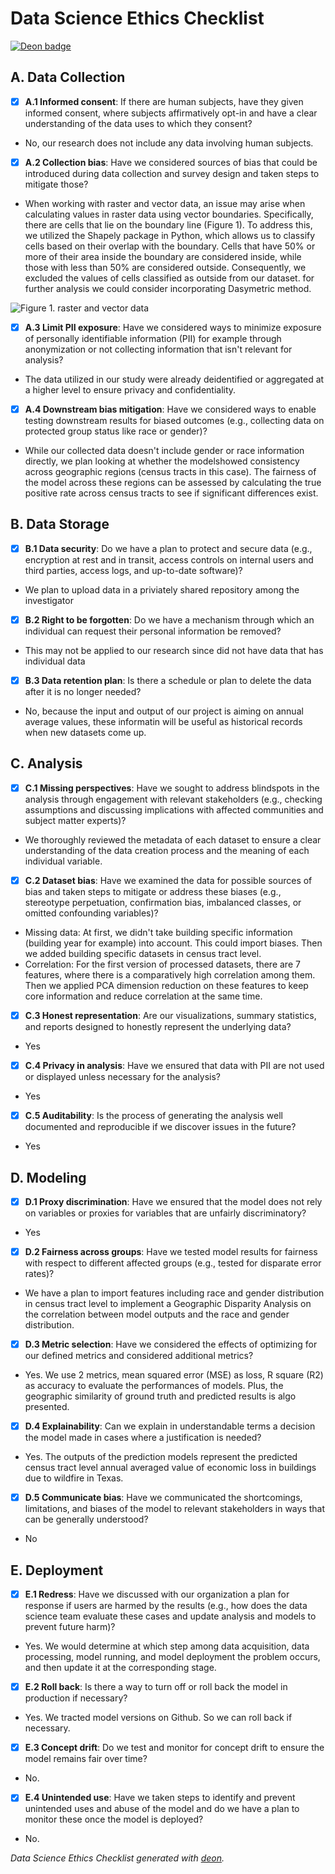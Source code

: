 # Data Science Ethics Checklist

[![Deon badge](https://img.shields.io/badge/ethics%20checklist-deon-brightgreen.svg?style=popout-square)](http://deon.drivendata.org/)

## A. Data Collection
 - [x] **A.1 Informed consent**: If there are human subjects, have they given informed consent, where subjects affirmatively opt-in and have a clear understanding of the data uses to which they consent?
 * No, our research does not include any data involving human subjects.

 - [x] **A.2 Collection bias**: Have we considered sources of bias that could be introduced during data collection and survey design and taken steps to mitigate those?
 * When working with raster and vector data, an issue may arise when calculating values in raster data using vector boundaries. Specifically, there are cells that lie on the boundary line (Figure 1). To address this, we utilized the Shapely package in Python, which allows us to classify cells based on their overlap with the boundary. Cells that have 50% or more of their area inside the boundary are considered inside, while those with less than 50% are considered outside. Consequently, we excluded the values of cells classified as outside from our dataset. for further analysis we could consider incorporating Dasymetric method.
 

![Figure 1. raster and vector data](https://jo-wilkin.github.io/GEOG0030/coursebook/images/w9/rtovector.png)

 - [x] **A.3 Limit PII exposure**: Have we considered ways to minimize exposure of personally identifiable information (PII) for example through anonymization or not collecting information that isn't relevant for analysis?
 * The data utilized in our study were already deidentified or aggregated at a higher level to ensure privacy and confidentiality.

 - [x] **A.4 Downstream bias mitigation**: Have we considered ways to enable testing downstream results for biased outcomes (e.g., collecting data on protected group status like race or gender)?
 *  While our collected data doesn't include gender or race information directly, we plan looking at whether the modelshowed consistency across geographic regions (census tracts in this case). The fairness of the model across these regions can be assessed by calculating the true positive rate across census tracts to see if significant differences exist.

## B. Data Storage
 - [x] **B.1 Data security**: Do we have a plan to protect and secure data (e.g., encryption at rest and in transit, access controls on internal users and third parties, access logs, and up-to-date software)?
 * We plan to upload data in a priviately shared repository among the investigator

 - [x] **B.2 Right to be forgotten**: Do we have a mechanism through which an individual can request their personal information be removed?
 * This may not be applied to our research since did not have data that has individual data

 - [x] **B.3 Data retention plan**: Is there a schedule or plan to delete the data after it is no longer needed?
 * No, because the input and output of our project is aiming on annual average values, these informatin will be useful as historical records when new datasets come up. 

## C. Analysis
 - [x] **C.1 Missing perspectives**: Have we sought to address blindspots in the analysis through engagement with relevant stakeholders (e.g., checking assumptions and discussing implications with affected communities and subject matter experts)?
 * We thoroughly reviewed the metadata of each dataset to ensure a clear understanding of the data creation process and the meaning of each individual variable.

 - [x] **C.2 Dataset bias**: Have we examined the data for possible sources of bias and taken steps to mitigate or address these biases (e.g., stereotype perpetuation, confirmation bias, imbalanced classes, or omitted confounding variables)?
 * Missing data: At first, we didn't take building specific information (building year for example) into account. This could import biases. Then we added building specific datasets in census tract level.
 * Correlation: For the first version of processed datasets, there are 7 features, where there is a comparatively high correlation among them. Then we applied PCA dimension reduction on these features to keep core information and reduce correlation at the same time.

 - [x] **C.3 Honest representation**: Are our visualizations, summary statistics, and reports designed to honestly represent the underlying data?
 * Yes

 - [x] **C.4 Privacy in analysis**: Have we ensured that data with PII are not used or displayed unless necessary for the analysis?
 * Yes

 - [x] **C.5 Auditability**: Is the process of generating the analysis well documented and reproducible if we discover issues in the future?
 * Yes

## D. Modeling
 - [x] **D.1 Proxy discrimination**: Have we ensured that the model does not rely on variables or proxies for variables that are unfairly discriminatory?
 * Yes
 - [x] **D.2 Fairness across groups**: Have we tested model results for fairness with respect to different affected groups (e.g., tested for disparate error rates)?
 * We have a plan to import features including race and gender distribution in census tract level to implement a Geographic Disparity Analysis on the correlation between model outputs and the race and gender distribution.
 - [x] **D.3 Metric selection**: Have we considered the effects of optimizing for our defined metrics and considered additional metrics?
 * Yes. We use 2 metrics, mean squared error (MSE) as loss, R square (R2) as accuracy to evaluate the performances of models. Plus, the geographic similarity of ground truth and predicted results is algo presented.
 - [x] **D.4 Explainability**: Can we explain in understandable terms a decision the model made in cases where a justification is needed?
 * Yes. The outputs of the prediction models represent the predicted census tract level annual averaged value of economic loss in buildings due to wildfire in Texas.
 - [x] **D.5 Communicate bias**: Have we communicated the shortcomings, limitations, and biases of the model to relevant stakeholders in ways that can be generally understood?
 * No

## E. Deployment
 - [x] **E.1 Redress**: Have we discussed with our organization a plan for response if users are harmed by the results (e.g., how does the data science team evaluate these cases and update analysis and models to prevent future harm)?
 * Yes. We would determine at which step among data acquisition, data processing, model running, and model deployment the problem occurs, and then update it at the corresponding stage.
 - [x] **E.2 Roll back**: Is there a way to turn off or roll back the model in production if necessary?
 * Yes. We tracted model versions on Github. So we can roll back if necessary.
 - [x] **E.3 Concept drift**: Do we test and monitor for concept drift to ensure the model remains fair over time?
 * No.
 - [x] **E.4 Unintended use**: Have we taken steps to identify and prevent unintended uses and abuse of the model and do we have a plan to monitor these once the model is deployed?
 * No.

*Data Science Ethics Checklist generated with [deon](http://deon.drivendata.org).*